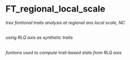 # FT_regional_local_scale
###### tree fontional traits analysis at regional ans local scale, NC
###### using RLQ axis as synthetic traits
###### funtions used to compute trait-based stats from RLQ axis
